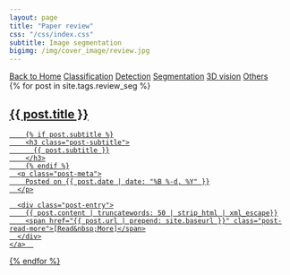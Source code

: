 ```yaml
---
layout: page
title: "Paper review"
css: "/css/index.css"
subtitle: Image segmentation
bigimg: /img/cover_image/review.jpg
---
```


<div class="list-filters">
  <a href="/index" class="list-filter">Back to Home</a>
  <a href="/paper_review/classification" class="list-filter">Classification</a>
  <a href="/paper_review/detection" class="list-filter">Detection</a>
  <a href="/paper_review/segmentation" class="list-filter filter-selected">Segmentation</a>
  <a href="/paper_review/3D_vision" class="list-filter">3D vision</a>
  <a href="/paper_review/others" class="list-filter">Others</a>
  <!-- <a href="/tags" class="list-filter">Index</a> -->
</div>

<div class="posts-list">
  {% for post in site.tags.review_seg %}
  <article>
    <a class="post-preview" href="{{ post.url | prepend: site.baseurl }}">
	    <h2 class="post-title">{{ post.title }}</h2>
	
	    {% if post.subtitle %}
	    <h3 class="post-subtitle">
	      {{ post.subtitle }}
	    </h3>
	    {% endif %}
      <p class="post-meta">
        Posted on {{ post.date | date: "%B %-d, %Y" }}
      </p>

      <div class="post-entry">
        {{ post.content | truncatewords: 50 | strip_html | xml_escape}}
        <span href="{{ post.url | prepend: site.baseurl }}" class="post-read-more">[Read&nbsp;More]</span>
      </div>
    </a>  
   </article>
  {% endfor %}
</div>